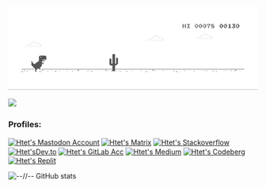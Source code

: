 ![github-header-image](https://github.com/htetoh/htetoh/blob/main/.github/images/dino.gif)

<p align="left"> <img src="https://komarev.com/ghpvc/?username=htetoh&label=Profile%20views&color=0e75b6&style=for-the-badge" /></p>
<h3 align="left">Profiles:</h3>
<p align="left">
<a href="https://mastodon.social/@htetoh" target="blank"><img align="center" src="https://img.shields.io/badge/Mastodon-purple?style=for-the-badge&logo=mastodon&logoColor=FFFFFF" alt="Htet's Mastodon Account" /></a>
  <a href="https://matrix.to/#/@htetoh:matrix.org" target="blank"><img align="center"src="https://img.shields.io/badge/Matrix-FFFFFF?style=for-the-badge&logo=Matrix&logoColor=000000"alt="Htet's Matrix" /></a>  
   <a href="https://stackoverflow.com/users/15081578/htetoh" target="blank"><img align="center"src="https://img.shields.io/badge/Stackoverflow-gray?style=for-the-badge&logo=Stackoverflow&logoColor=ffffff" alt="Htet's Stackoverflow" /></a>
  <a href="https://dev.to/htetoh" target="blank"><img align="center" src="https://img.shields.io/badge/Dev.to-3F3F3F?style=for-the-badge&logo=Dev.to" alt="Htet'sDev.to" /></a>
<a href="https://gitlab.com/htetoh" target="blank"><img align="center" src="https://img.shields.io/badge/GITLAB-fca326?style=for-the-badge&logo=Gitlab&logoColor=FFFFFF" alt="Htet's GitLab Acc" /></a>
  <a href="https://medium.com/@htetoh" target="blank"><img align="center"src="https://img.shields.io/badge/Medium-FFFFFF?style=for-the-badge&logo=Medium&logoColor=000000"alt="Htet's Medium" /></a>
  <a href="https://codeberg.org/htetoh" target="blank"><img align="center" src="https://img.shields.io/badge/CODEBERG-0F52BA?style=for-the-badge&logo=Codeberg&logoColor=FFFFFF" alt="Htet's Codeberg" /> </a>
  <a href="https://replit.com/@htetoh" target="blank"><img align="center" src="https://img.shields.io/badge/Replit-e9692c?style=for-the-badge&logo=Replit&logoColor=FFFFFF" alt="Htet's Replit" /> </a>
</p>

![--//-- GitHub stats](https://github-readme-stats.vercel.app/api?username=lholh&theme=tokyonight)

<!--
**htetoh/htetoh** is a ✨ _special_ ✨ repository because its `README.md` (this file) appears on your GitHub profile.

Here are some ideas to get you started:

- 🔭 I’m currently working on ...
- 🌱 I’m currently learning ...
- 👯 I’m looking to collaborate on ...
- 🤔 I’m looking for help with ...
- 💬 Ask me about ...
- 📫 How to reach me: ...
- 😄 Pronouns: ...
- ⚡ Fun fact: ...
-->

<!--
**lholh/lholh** is a ✨ _special_ ✨ repository because its `README.md` (this file) appears on your GitHub profile.

Here are some ideas to get you started:

- 🔭 I’m currently working on ...
- 🌱 I’m currently learning ...
- 👯 I’m looking to collaborate on ...
- 🤔 I’m looking for help with ...
- 💬 Ask me about ...
- 📫 How to reach me: ...
- 😄 Pronouns: ...
- ⚡ Fun fact: ...
-->
